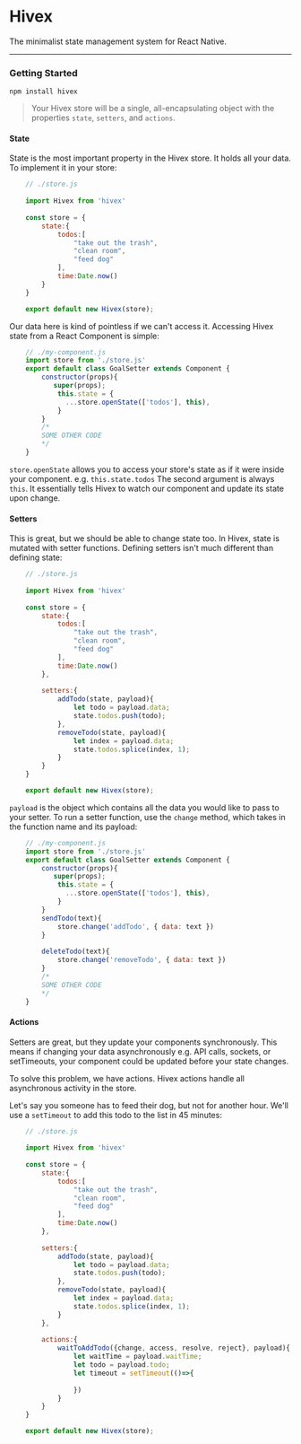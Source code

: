 # Hivex

 The minimalist state management system for React Native. 
 
----------

### Getting Started

`npm install hivex`

> Your Hivex store will be a single, all-encapsulating object with the properties `state`, `setters`, and `actions`. 

#### State
State is the most important property in the Hivex store. It holds all your data.
To implement it in your store:
``` javascript
	// ./store.js
	
	import Hivex from 'hivex'
	
	const store = {
		state:{
			todos:[
				"take out the trash",
				"clean room",
				"feed dog"
			],
			time:Date.now()
		}
	}

	export default new Hivex(store);
```
Our data here is kind of pointless if we can't access it. Accessing Hivex state from a React Component is simple:
``` javascript 
	// ./my-component.js
	import store from './store.js'
	export default class GoalSetter extends Component {
		constructor(props){
		   super(props);
		    this.state = {
		      ...store.openState(['todos'], this),
		    }
		}
		/*
		SOME OTHER CODE
		*/
	}
```
`store.openState` allows you to access your store's state as if it were inside your component. 
e.g. `this.state.todos`
The second argument is always `this`.  It essentially tells Hivex to watch our component and update its state upon change. 
#### Setters
This is great, but we should be able to change state too. In Hivex, state is mutated with setter functions.
Defining setters isn't much different than defining state:
``` javascript
	// ./store.js
	
	import Hivex from 'hivex'
	
	const store = {
		state:{
			todos:[
				"take out the trash",
				"clean room",
				"feed dog"
			],
			time:Date.now()
		},
		
		setters:{
			addTodo(state, payload){
				let todo = payload.data;
				state.todos.push(todo);
			},
			removeTodo(state, payload){
				let index = payload.data;
				state.todos.splice(index, 1);
			}
		}
	}

	export default new Hivex(store);
```
`payload` is the object which contains all the data you would like to pass to your setter.
To run a setter function, use the `change` method, which takes in the function name and its payload: 
``` javascript 
	// ./my-component.js
	import store from './store.js'
	export default class GoalSetter extends Component {
		constructor(props){
		   super(props);
		    this.state = {
		      ...store.openState(['todos'], this),
		    }
		}
		sendTodo(text){
			store.change('addTodo', { data: text })
		}
		
		deleteTodo(text){
			store.change('removeTodo', { data: text })
		}
		/*
		SOME OTHER CODE 
		*/
	}
```

#### Actions
Setters are great, but they update your components synchronously. This means if changing your data asynchronously e.g.  API calls, sockets, or setTimeouts, your component could be updated before your state changes.

To solve this problem, we have actions. Hivex actions handle all asynchronous activity in the store.

Let's say you someone has to feed their dog, but not for another hour. We'll use a `setTimeout` to add this todo to the list in 45 minutes: 
``` javascript
	// ./store.js
	
	import Hivex from 'hivex'
	
	const store = {
		state:{
			todos:[
				"take out the trash",
				"clean room",
				"feed dog"
			],
			time:Date.now()
		},
		
		setters:{
			addTodo(state, payload){
				let todo = payload.data;
				state.todos.push(todo);
			},
			removeTodo(state, payload){
				let index = payload.data;
				state.todos.splice(index, 1);
			}
		},
		
		actions:{
			waitToAddTodo({change, access, resolve, reject}, payload){
				let waitTime = payload.waitTime;
				let todo = payload.todo;
				let timeout = setTimeout(()=>{
				
				})
			}
		}
	}

	export default new Hivex(store);
```
